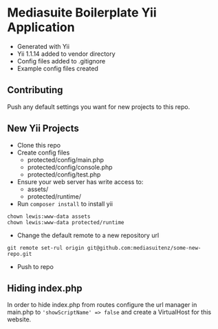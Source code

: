Mediasuite Boilerplate Yii Application
======================================

* Generated with Yii
* Yii 1.1.14 added to vendor directory
* Config files added to .gitignore
* Example config files created

Contributing
------------
Push any default settings you want for new projects to this repo.

New Yii Projects
----------------

* Clone this repo
* Create config files
    * protected/config/main.php
    * protected/config/console.php
    * protected/config/test.php
* Ensure your web server has write access to:
    * assets/
    * protected/runtime/
* Run ```composer install``` to install yii

```
chown lewis:www-data assets
chown lewis:www-data protected/runtime
```

* Change the default remote to a new repository url


```
git remote set-rul origin git@github.com:mediasuitenz/some-new-repo.git
```

* Push to repo

Hiding index.php
----------------
In order to hide index.php from routes configure the url manager in
main.php to ```'showScriptName' => false``` and create a VirtualHost 
for this website.